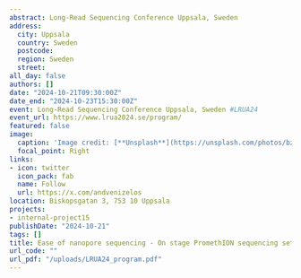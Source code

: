 ```yaml
---
abstract: Long-Read Sequencing Conference Uppsala, Sweden
address:
  city: Uppsala
  country: Sweden
  postcode: 
  region: Sweden
  street: 
all_day: false
authors: []
date: "2024-10-21T09:30:00Z"
date_end: "2024-10-23T15:30:00Z"
event: Long-Read Sequencing Conference Uppsala, Sweden #LRUA24
event_url: https://www.lrua2024.se/program/
featured: false
image:
  caption: 'Image credit: [**Unsplash**](https://unsplash.com/photos/bzdhc5b3Bxs)'
  focal_point: Right
links:
- icon: twitter
  icon_pack: fab
  name: Follow
  url: https://x.com/andvenizelos
location: Biskopsgatan 3, 753 10 Uppsala
projects:
- internal-project15
publishDate: "2024-10-21"
tags: []
title: Ease of nanopore sequencing - On stage PromethION sequencing set up
url_code: ""
url_pdf: "/uploads/LRUA24_program.pdf"
---
```


